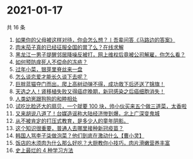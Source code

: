 # 2021-01-17

共 16 条

<!-- BEGIN ZHIHUVIDEO -->
<!-- 最后更新时间 Sun Jan 17 2021 04:28:10 GMT+0800 (CST) -->
1. [如果你的父母被这样对待，你会怎么想？丨吾辈问答《马路边的答案》](https://www.zhihu.com/zvideo/1333167251160137728)
1. [肉末茄子真的已经征服全国的胃了么？在线求解](https://www.zhihu.com/zvideo/1333477650074517504)
1. [黑龙江一男子提醒邻居降噪反被打，网上维权后竟被公司解雇，你怎么看？](https://www.zhihu.com/zvideo/1333421051322187776)
1. [如何预防痒死人不偿命的冻疮？](https://www.zhihu.com/zvideo/1333876836020310016)
1. [过年小菜，银芽里脊丝来一盘](https://www.zhihu.com/zvideo/1333856669038583808)
1. [怎么谈恋爱才能长久谈下去呢？](https://www.zhihu.com/zvideo/1333855641099030528)
1. [巨胖蓝猫夺门而出，爬上高树动弹不得，成功救下后还送了锦旗！](https://www.zhihu.com/zvideo/1333805859928178688)
1. [天选之人！肾移植失败又得癌症晚期，新冠感染之后癌细胞消失！](https://www.zhihu.com/zvideo/1333842934433406976)
1. [人类幼崽跟狗狗的和睦相处](https://www.zhihu.com/zvideo/1333869428048355328)
1. [试吃比脸还大的扇贝，一个就要 100 块，帅小伙买来五个做三道菜，太香啦](https://www.zhihu.com/zvideo/1333742373037977600)
1. [又来胡说八道了！台媒造谣称大陆经济惨到爆，北上广深变鬼城](https://www.zhihu.com/zvideo/1333725183580934144)
1. [从不被肯定的打压式教育，是多少人的童年阴影。](https://www.zhihu.com/zvideo/1333793206086283264)
1. [这个知识很重要，普通人去哪里接种新冠疫苗？](https://www.zhihu.com/zvideo/1333888596206608384)
1. [韩国人骂李子柒做泡菜？他们到底在激动什么【曹小灵】](https://www.zhihu.com/zvideo/1333872963620868096)
1. [饭店的木须肉为什么那么好吃？大厨教你小技巧，肉片滑嫩营养丰富](https://www.zhihu.com/zvideo/1333734905943957504)
1. [史上最烂的 4 种学习方法](https://www.zhihu.com/zvideo/1332369413563953152)
<!-- END ZHIHUVIDEO -->
